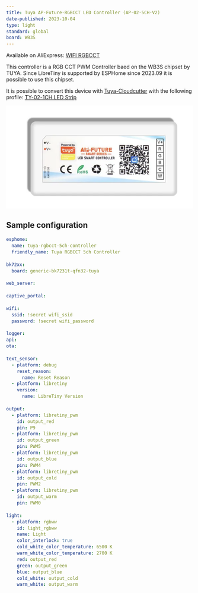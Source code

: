 ```yaml
---
title: Tuya AP-Future-RGBCCT LED Controller (AP-02-5CH-V2)
date-published: 2023-10-04
type: light
standard: global
board: WB3S
---
```


Available on AliExpress: [WIFI RGBCCT](https://aliexpress.com/item/1005005724297417.html)

This controller is a RGB CCT PWM Controller baed on the WB3S chipset by TUYA.
Since LibreTiny is supported by ESPHome since 2023.09 it is possible to use this chipset.

It is possible to convert this device with [Tuya-Cloudcutter](https://github.com/tuya-cloudcutter/tuya-cloudcutter) with the following profile:
[TY-02-1CH LED Strip](https://github.com/tuya-cloudcutter/tuya-cloudcutter.github.io/blob/master/devices/tuya-generic-ty-02-1ch-led-strip.json)

![Product Image](image.png "Product Image")

## Sample configuration

``` yaml
esphome:
  name: tuya-rgbcct-5ch-controller
  friendly_name: Tuya RGBCCT 5ch Controller

bk72xx:
  board: generic-bk7231t-qfn32-tuya

web_server:

captive_portal:

wifi:
  ssid: !secret wifi_ssid
  password: !secret wifi_password

logger:
api:
ota:

text_sensor:
  - platform: debug
    reset_reason:
      name: Reset Reason
  - platform: libretiny
    version:
      name: LibreTiny Version

output:
  - platform: libretiny_pwm
    id: output_red
    pin: P9
  - platform: libretiny_pwm
    id: output_green
    pin: PWM5
  - platform: libretiny_pwm
    id: output_blue
    pin: PWM4
  - platform: libretiny_pwm
    id: output_cold
    pin: PWM2
  - platform: libretiny_pwm
    id: output_warm
    pin: PWM0

light:
  - platform: rgbww
    id: light_rgbww
    name: Light
    color_interlock: true
    cold_white_color_temperature: 6500 K
    warm_white_color_temperature: 2700 K
    red: output_red
    green: output_green
    blue: output_blue
    cold_white: output_cold
    warm_white: output_warm
```

